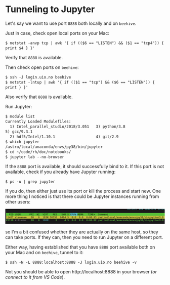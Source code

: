 # Tunneling to Jupyter

Let's say we want to use port `8888` both locally and on `beehive`.

Just in case, check open local ports on your Mac:

```
$ netstat -anvp tcp | awk '{ if (($6 == "LISTEN") && ($1 == "tcp4")) { print $4 } }'
```

Verify that `8888` is available.

Then check open ports on `beehive`:

```
$ ssh -J login.uio.no beehive
$ netstat -lntup | awk '{ if (($1 == "tcp") && ($6 == "LISTEN")) { print } }'
```

Also verify that `8888` is available.

Run Jupyter:

```
$ module list
Currently Loaded Modulefiles:
  1) Intel_parallel_studio/2018/3.051   3) python/3.8                         5) gcc/9.3.1
  2) hdf5/Intel/1.10.1                  4) git/2.9
$ which jupyter
/astro/local/anaconda/envs/py38/bin/jupyter
$ cd ~/code/rh/doc/notebooks/
$ jupyter lab --no-browser
```

If the `8888` port is available, it should successfully bind to it. If this port is not available, check if you already have Jupyter running:

```
$ ps -u | grep jupyter
```

If you do, then either just use its port or kill the process and start new. One more thing I noticed is that there could be Jupyter instances running from other users:

![](images/several-jupyters.png)

so I'm a bit confused whether they are actually on the same host, so they can take ports. If they can, then you need to run Jupyter on a different port.

Either way, having established that you have `8888` port available both on your Mac and on `beehive`, tunnel to it:

```
$ ssh -N -L 8888:localhost:8888 -J login.uio.no beehive -v
```

Not you should be able to open http://localhost:8888 in your browser (*or connect to it from VS Code*).
